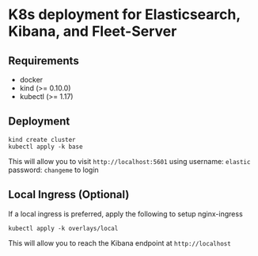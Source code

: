 # K8s deployment for Elasticsearch, Kibana, and Fleet-Server

## Requirements

- docker
- kind (>= 0.10.0)
- kubectl (>= 1.17)

## Deployment

```
kind create cluster
kubectl apply -k base
```

This will allow you to visit `http://localhost:5601` using username: `elastic` password: `changeme` to login

## Local Ingress (Optional)

If a local ingress is preferred, apply the following to setup nginx-ingress

```
kubectl apply -k overlays/local
```

This will allow you to reach the Kibana endpoint at `http://localhost`
